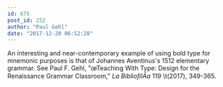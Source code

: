 ```yaml
---
id: 675
post_id: 252
author: "Paul Gehl"
date: "2017-12-20 06:52:28"
---
```

An interesting and near-contemporary example of using bold type for mnemonic purposes is that of Johannes Aventinus's 1512 elementary grammar. See Paul F. Gehl, "œTeaching With Type: Design for the Renaissance Grammar Classroom," <em>La BibliofilÃ­a</em> 119 \t(2017), 349-365.
